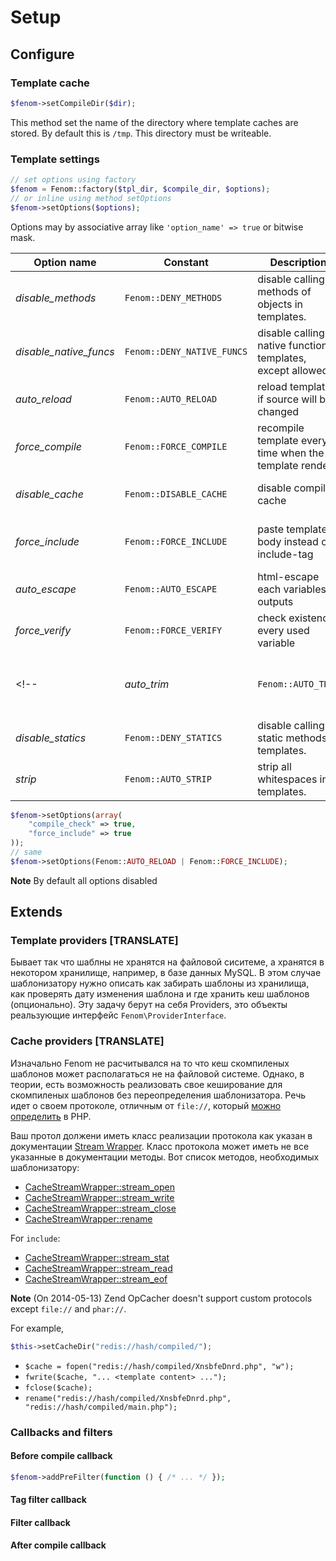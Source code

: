 Setup
=====

## Configure

### Template cache

```php
$fenom->setCompileDir($dir);
```

This method set the name of the directory where template caches are stored. By default this is `/tmp`. This directory must be writeable.

### Template settings

```php
// set options using factory
$fenom = Fenom::factory($tpl_dir, $compile_dir, $options);
// or inline using method setOptions
$fenom->setOptions($options);
```

Options may by associative array like `'option_name' => true` or bitwise mask.

| Option name            | Constant                  | Description  | Affect  |
| ---------------------- | ------------------------- | ------------ | ------- |
| *disable_methods*      | `Fenom::DENY_METHODS`     | disable calling methods of objects in templates.  | |
| *disable_native_funcs* | `Fenom::DENY_NATIVE_FUNCS`| disable calling native function in templates, except allowed. | |
| *auto_reload*          | `Fenom::AUTO_RELOAD`      | reload template if source will be changed | decreases performance |
| *force_compile*        | `Fenom::FORCE_COMPILE`    | recompile template every time when the template renders | very decreases performance |
| *disable_cache*        | `Fenom::DISABLE_CACHE`    | disable compile cache | greatly decreases performance |
| *force_include*        | `Fenom::FORCE_INCLUDE`    | paste template body instead of include-tag | increases performance, increases cache size |
| *auto_escape*          | `Fenom::AUTO_ESCAPE`      | html-escape each variables outputs | decreases performance |
| *force_verify*         | `Fenom::FORCE_VERIFY`     | check existence every used variable | decreases performance |
<!-- | *auto_trim*            | `Fenom::AUTO_TRIM`        | remove space-characters before and after tags | | -->
| *disable_statics*      | `Fenom::DENY_STATICS`     | disable calling static methods in templates. | |
| *strip*                | `Fenom::AUTO_STRIP`            | strip all whitespaces in templates. | decrease cache size |

```php
$fenom->setOptions(array(
    "compile_check" => true,
    "force_include" => true
));
// same
$fenom->setOptions(Fenom::AUTO_RELOAD | Fenom::FORCE_INCLUDE);
```

**Note**
By default all options disabled

## Extends

### Template providers [TRANSLATE]

Бывает так что шаблны не хранятся на файловой сиситеме, а хранятся в некотором хранилище, например, в базе данных MySQL.
В этом случае шаблонизатору нужно описать как забирать шаблоны из хранилища, как проверять дату изменения шаблона и где хранить кеш шаблонов (опционально).
Эту задачу берут на себя Providers, это объекты реальзующие интерфейс `Fenom\ProviderInterface`.

### Cache providers [TRANSLATE]

Изначально Fenom не расчитывался на то что кеш скомпиленых шаблонов может располагаться не на файловой системе.
Однако, в теории, есть возможность реализовать свое кеширование для скомпиленых шаблонов без переопределения шаблонизатора.
Речь идет о своем протоколе, отличным от `file://`, который [можно определить](http://php.net/manual/en/class.streamwrapper.php) в PHP.

Ваш протол должени иметь класс реализации протокола как указан в документации [Stream Wrapper](http://www.php.net/manual/en/class.streamwrapper.php).
Класс протокола может иметь не все указанные в документации методы. Вот список методов, необходимых шаблонизатору:

* [CacheStreamWrapper::stream_open](http://www.php.net/manual/en/streamwrapper.stream-open.php)
* [CacheStreamWrapper::stream_write](http://www.php.net/manual/en/streamwrapper.stream-write.php)
* [CacheStreamWrapper::stream_close](http://www.php.net/manual/en/streamwrapper.stream-close.php)
* [CacheStreamWrapper::rename](http://www.php.net/manual/en/streamwrapper.rename.php)

For `include`:

* [CacheStreamWrapper::stream_stat](http://www.php.net/manual/en/streamwrapper.stream-stat.php)
* [CacheStreamWrapper::stream_read](http://www.php.net/manual/en/streamwrapper.stream-read.php)
* [CacheStreamWrapper::stream_eof](http://www.php.net/manual/en/streamwrapper.stream-eof.php)

**Note**
(On 2014-05-13) Zend OpCacher doesn't support custom protocols except `file://` and `phar://`.

For example,

```php
$this->setCacheDir("redis://hash/compiled/");
```

* `$cache = fopen("redis://hash/compiled/XnsbfeDnrd.php", "w");`
* `fwrite($cache, "... <template content> ...");`
* `fclose($cache);`
* `rename("redis://hash/compiled/XnsbfeDnrd.php", "redis://hash/compiled/main.php");`

### Callbacks and filters

#### Before compile callback

```php
$fenom->addPreFilter(function () { /* ... */ });
```

#### Tag filter callback

#### Filter callback

#### After compile callback


